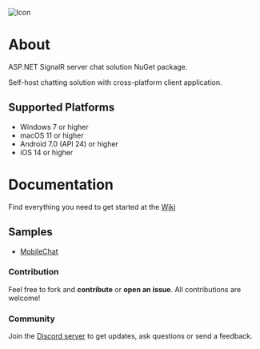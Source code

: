 ![Icon](https://i.imgur.com/AhzBf9P.png)

# About
ASP.NET SignalR server chat solution NuGet package.

Self-host chatting solution with cross-platform client application.

## Supported Platforms
- Windows 7 or higher
- macOS 11 or higher
- Android 7.0 (API 24) or higher
- iOS 14 or higher

# Documentation
Find everything you need to get started at the [Wiki](https://github.com/jihadkhawaja/mobilechat.server/wiki)

## Samples
- [MobileChat](https://github.com/jihadkhawaja/MobileChat)

### Contribution
Feel free to fork and **contribute** or **open an issue**. All contributions are welcome!

### Community
Join the [Discord server](https://discord.gg/9KMAM2RKVC) to get updates, ask questions or send a feedback.

